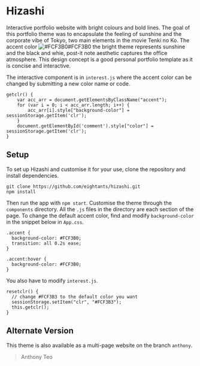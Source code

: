 # Hizashi
Interactive portfolio website with bright colours and bold lines. The goal of this portfolio theme was to encapsulate the feeling of sunshine and the corporate vibe of Tokyo, two main elements in the movie Tenki no Ko. The accent color ![#FCF3B0](https://placehold.it/15/FCF3B0/000000?text=+)#FCF3B0 the bright theme represents sunshine and the black and whie, post-it note aesthetic captures the office atmosphere. This design concept is a good personal portfolio template as it is concise and interactive. 

The interactive component is in `interest.js` where the accent color can be changed by submitting a new color name or code. 
```
getclr() {
    var acc_arr = document.getElementsByClassName("accent");
    for (var i = 0; i < acc_arr.length; i++) {
        acc_arr[i].style["background-color"] = sessionStorage.getItem('clr');
    }
    document.getElementById('comment').style["color"] = sessionStorage.getItem('clr');
}
```

## Setup
To set up Hizashi and customise it for your use, clone the repository and install dependencies. 
```
git clone https://github.com/eightants/hizashi.git
npm install
```
Then run the app with `npm start`. 
Customise the theme through the `components` directory. All the `.js` files in the directory are each section of the page. To change the default accent color, find and modify `background-color` in the snippet below in `App.css`. 
```
.accent {
  background-color: #FCF3B0;
  transition: all 0.2s ease;
}

.accent:hover {
  background-color: #FCF3B0;
}
```
You also have to modify `interest.js`. 
```
resetclr() {
  // change #FCF3B3 to the default color you want
  sessionStorage.setItem("clr", "#FCF3B3");
  this.getclr();
}
```

## Alternate Version
This theme is also available as a multi-page website on the branch `anthony`. 

> Anthony Teo